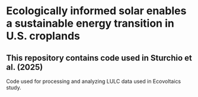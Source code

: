 # Ecologically informed solar enables a sustainable energy transition in U.S. croplands
## This repository contains code used in Sturchio et al. (2025)
Code used for processing and analyzing LULC data used in Ecovoltaics study. 
